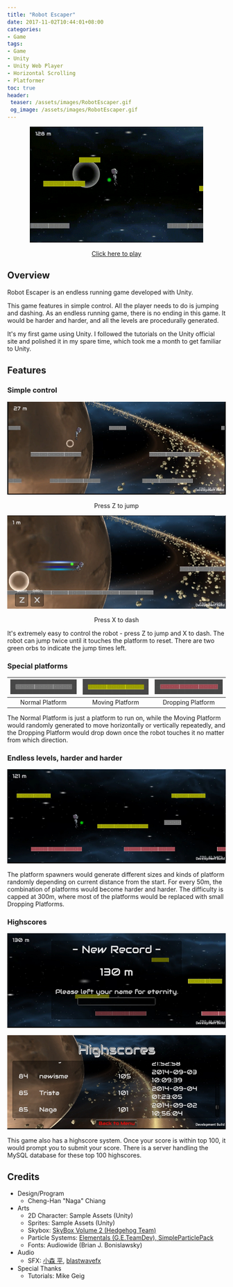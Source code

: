 ```yaml
---
title: "Robot Escaper"
date: 2017-11-02T10:44:01+08:00
categories:
- Game
tags:
- Game
- Unity
- Unity Web Player
- Horizontal Scrolling
- Platformer
toc: true
header:
 teaser: /assets/images/RobotEscaper.gif
 og_image: /assets/images/RobotEscaper.gif
---
```


<p style="text-align: center;"><img src="/assets/images/RobotEscaper.gif" /></p>
<p style="text-align: center;"><a href="https://nagachiang.github.io/RobotEscaper" target="_blank">Click here to play</a></p>

## Overview

Robot Escaper is an endless running game developed with Unity.

This game features in simple control. All the player needs to do is jumping and dashing. As an endless running game, there is no ending in this game. It would be harder and harder, and all the levels are procedurally generated.

It's my first game using Unity. I followed the tutorials on the Unity official site and polished it in my spare time, which took me a month to get familiar to Unity.

## Features

### Simple control

![](/assets/images/RobotEscaper_1.jpg)
<p style="text-align: center;">Press Z to jump</p>

![](/assets/images/RobotEscaper_2.jpg)
<p style="text-align: center;">Press X to dash</p>

It's extremely easy to control the robot - press Z to jump and X to dash. The robot can jump twice until it touches the platform to reset. There are two green orbs to indicate the jump times left.

### Special platforms

| ![](/assets/images/RobotEscaper_3.jpg) | ![](/assets/images/RobotEscaper_4.jpg) | ![](/assets/images/RobotEscaper_5.jpg) |
|:-:|:-:|:-:|
| Normal Platform | Moving Platform | Dropping Platform |

The Normal Platform is just a platform to run on, while the Moving Platform would randomly generated to move horizontally or vertically repeatedly, and the Dropping Platform would drop down once the robot touches it no matter from which direction.

### Endless levels, harder and harder

![](/assets/images/RobotEscaper_6.jpg)

The platform spawners would generate different sizes and kinds of platform randomly depending on current distance from the start. For every 50m, the combination of platforms would become harder and harder. The difficulty is capped at 300m, where most of the platforms would be replaced with small Dropping Platforms.

### Highscores

![](/assets/images/RobotEscaper_7.jpg)

![](/assets/images/RobotEscaper_8.jpg)

This game also has a highscore system. Once your score is within top 100, it would prompt you to submit your score. There is a server handling the MySQL database for these top 100 highscores.

## Credits

- Design/Program
    - Cheng-Han "Naga" Chiang
- Arts
    - 2D Character: Sample Assets (Unity) 
    - Sprites: Sample Assets (Unity)
    - Skybox: [SkyBox Volume 2 (Hedgehog Team)](https://www.assetstore.unity3d.com/en/#!/content/3392)
    - Particle Systems: [Elementals (G.E.TeamDev), SimpleParticlePack](https://www.assetstore.unity3d.com/en/#!/content/11158)
    - Fonts: Audiowide (Brian J. Bonislawsky)
- Audio
    - SFX: [小森 平](http://taira-komori.jpn.org/freesoundtw.html), [blastwavefx](http://www.freesfx.co.uk/)
- Special Thanks
    - Tutorials: Mike Geig
